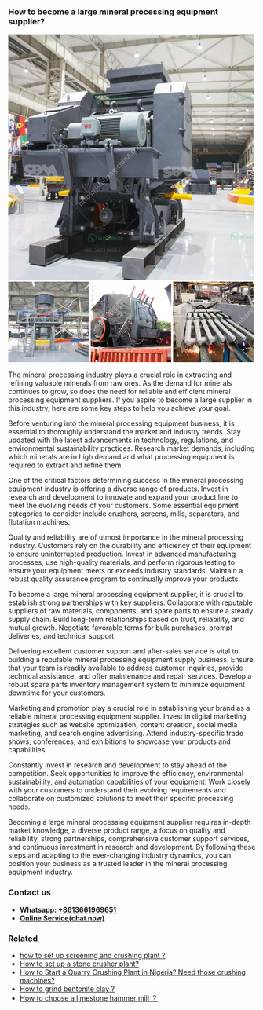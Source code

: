 <h3>How to become a large mineral processing equipment supplier?</h3><img src='1701745075.jpg' alt=''><p>The mineral processing industry plays a crucial role in extracting and refining valuable minerals from raw ores. As the demand for minerals continues to grow, so does the need for reliable and efficient mineral processing equipment suppliers. If you aspire to become a large supplier in this industry, here are some key steps to help you achieve your goal.</p><p>Before venturing into the mineral processing equipment business, it is essential to thoroughly understand the market and industry trends. Stay updated with the latest advancements in technology, regulations, and environmental sustainability practices. Research market demands, including which minerals are in high demand and what processing equipment is required to extract and refine them.</p><p>One of the critical factors determining success in the mineral processing equipment industry is offering a diverse range of products. Invest in research and development to innovate and expand your product line to meet the evolving needs of your customers. Some essential equipment categories to consider include crushers, screens, mills, separators, and flotation machines.</p><p>Quality and reliability are of utmost importance in the mineral processing industry. Customers rely on the durability and efficiency of their equipment to ensure uninterrupted production. Invest in advanced manufacturing processes, use high-quality materials, and perform rigorous testing to ensure your equipment meets or exceeds industry standards. Maintain a robust quality assurance program to continually improve your products.</p><p>To become a large mineral processing equipment supplier, it is crucial to establish strong partnerships with key suppliers. Collaborate with reputable suppliers of raw materials, components, and spare parts to ensure a steady supply chain. Build long-term relationships based on trust, reliability, and mutual growth. Negotiate favorable terms for bulk purchases, prompt deliveries, and technical support.</p><p>Delivering excellent customer support and after-sales service is vital to building a reputable mineral processing equipment supply business. Ensure that your team is readily available to address customer inquiries, provide technical assistance, and offer maintenance and repair services. Develop a robust spare parts inventory management system to minimize equipment downtime for your customers.</p><p>Marketing and promotion play a crucial role in establishing your brand as a reliable mineral processing equipment supplier. Invest in digital marketing strategies such as website optimization, content creation, social media marketing, and search engine advertising. Attend industry-specific trade shows, conferences, and exhibitions to showcase your products and capabilities.</p><p>Constantly invest in research and development to stay ahead of the competition. Seek opportunities to improve the efficiency, environmental sustainability, and automation capabilities of your equipment. Work closely with your customers to understand their evolving requirements and collaborate on customized solutions to meet their specific processing needs.</p><p>Becoming a large mineral processing equipment supplier requires in-depth market knowledge, a diverse product range, a focus on quality and reliability, strong partnerships, comprehensive customer support services, and continuous investment in research and development. By following these steps and adapting to the ever-changing industry dynamics, you can position your business as a trusted leader in the mineral processing equipment industry.</p><h3>Contact us</h3><ul><li><strong>Whatsapp:&nbsp;<a href="https://wa.me/8613661969651">+8613661969651</a></strong></li><li><a href="https://swt.shibang-china.com/?git&amp;zhl&amp;How to become a large mineral processing equipment supplier"><strong>Online Service(chat now)</strong></a></li></ul><h3>Related</h3><ul><li><a href='how to set up screening and crushing plant .md'>how to set up screening and crushing plant ?</a></li><li><a href='How to set up a stone crusher plant.md'>How to set up a stone crusher plant?</a></li><li><a href='How to Start a Quarry Crushing Plant in Nigeria Need those crushing machines.md'>How to Start a Quarry Crushing Plant in Nigeria? Need those crushing machines?</a></li><li><a href='How to grind bentonite clay .md'>How to grind bentonite clay ?</a></li><li><a href='How to choose a limestone hammer mill ？.md'>How to choose a limestone hammer mill ？</a></li></ul>